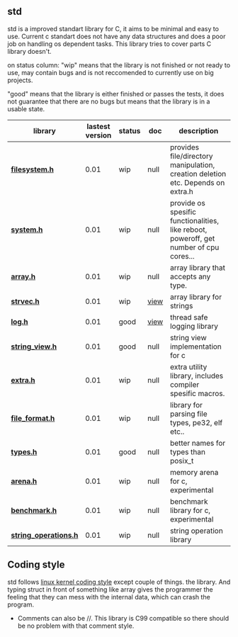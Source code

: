 ## std

std is a improved standart library for C, it aims to be minimal and easy to use.
Current c standart does not have any data structures and does a poor job on handling
os dependent tasks. This library tries to cover parts C library doesn't.

on status column:
"wip" means that the library is not finished or not ready to use,
may contain bugs and is not reccomended to currently use on big projects.

"good" means that the library is either finished or passes the tests,
it does not guarantee that there are no bugs but means that the library
is in a usable state.

library    | lastest version | status | doc | description
--------------------- | ---- | -------- | --- | --------------------------------
**[filesystem.h](include/filesystem.h)** | 0.01 | wip | null | provides file/directory manipulation, creation deletion etc. Depends on extra.h
**[system.h](include/system.h)** | 0.01 | wip | null | provide os spesific functionalities, like reboot, poweroff, get number of cpu cores...
**[array.h](include/array.h)** | 0.01 | wip | null | array library that accepts any type.
**[strvec.h](include/strvec.h)** | 0.01 | wip | [view](https://github.com/xcatalyst/std/blob/master/docs/strvec/) | array library for strings
**[log.h](include/log.h)** | 0.01 | good | [view](https://github.com/xcatalyst/std/blob/master/docs/log/) | thread safe logging library
**[string_view.h](include/string_view.h)** | 0.01 | good | null | string view implementation for c
**[extra.h](include/extra.h)** | 0.01 | wip | null | extra utility library, includes compiler spesific macros.
**[file_format.h](include/file_format.h)** | 0.01 | wip | null | library for parsing file types, pe32, elf etc..
**[types.h](include/types.h)** | 0.01 | good | null | better names for types than posix_t
**[arena.h](include/arena.h)** | 0.01 | wip | null | memory arena for c, experimental
**[benchmark.h](include/benchmark.h)** | 0.01 | wip | null | benchmark library for c, experimental
**[string_operations.h](include/string_operations.h)** | 0.01 | wip | null | string operation library

## Coding style
std follows [linux kernel coding style](https://www.kernel.org/doc/html/v4.10/process/coding-style.html) except couple of things.
the library. And typing struct in front of something like array gives the programmer the feeling that they can mess with
the internal data, which can crash the program.
* Comments can also be //. This library is C99 compatible so there should be no problem with that comment style.
